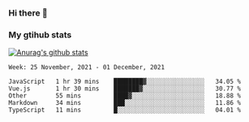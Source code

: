 ### Hi there 👋

### My gtihub stats

[![Anurag's github stats](https://github-readme-stats.vercel.app/api?username=gaozhidong)](https://github.com/gaozhidong/github-readme-stats)

<!--START_SECTION:waka-->
```text
Week: 25 November, 2021 - 01 December, 2021

JavaScript   1 hr 39 mins    ████████▓░░░░░░░░░░░░░░░░   34.05 % 
Vue.js       1 hr 30 mins    ███████▓░░░░░░░░░░░░░░░░░   30.77 % 
Other        55 mins         ████▓░░░░░░░░░░░░░░░░░░░░   18.88 % 
Markdown     34 mins         ███░░░░░░░░░░░░░░░░░░░░░░   11.86 % 
TypeScript   11 mins         █░░░░░░░░░░░░░░░░░░░░░░░░   04.01 % 
```
<!--END_SECTION:waka-->
